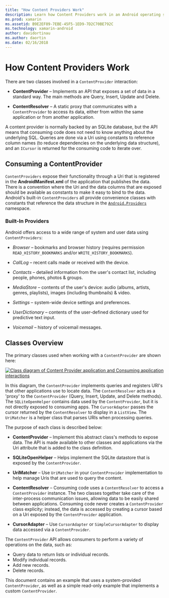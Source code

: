 ```yaml
---
title: "How Content Providers Work"
description: Learn how Content Providers work in an Android operating system.
ms.prod: xamarin
ms.assetid: B9E2EF89-7EBE-45F5-1ED9-7D2C70BE792C
ms.technology: xamarin-android
author: davidortinau
ms.author: daortin
ms.date: 02/16/2018
---
```


# How Content Providers Work

There are two classes involved in a `ContentProvider` interaction:

- **ContentProvider** &ndash; Implements an API that exposes a set of data
  in a standard way. The main methods are Query, Insert, Update and
  Delete.

- **ContentResolver** &ndash; A static proxy that communicates with a
  `ContentProvider` to access its data, either from within the same
  application or from another application.

A content provider is normally backed by an SQLite database, but the
API means that consuming code does not need to know anything about the
underlying SQL. Queries are done via a Uri using constants to reference
column names (to reduce dependencies on the underlying data structure),
and an `ICursor` is returned for the consuming code to iterate over.

## Consuming a ContentProvider

`ContentProviders` expose their functionality through a Uri that is
registered in the **AndroidManifest.xml** of the application that
publishes the data. There is a convention where the Uri and the data
columns that are exposed should be available as constants to make it
easy to bind to the data. Android's built-in `ContentProviders` all
provide convenience classes with constants that reference the data
structure in the
[`Android.Providers`](xref:Android.Provider) namespace.

### Built-In Providers

Android offers access to a wide range of system and user data using `ContentProviders`:

- *Browser* &ndash; bookmarks and browser history (requires permission
  `READ_HISTORY_BOOKMARKS` and/or `WRITE_HISTORY_BOOKMARKS`).

- *CallLog* &ndash; recent calls made or received with the device.

- *Contacts* &ndash; detailed information from the user's contact list,
  including people, phones, photos & groups.

- *MediaStore* &ndash; contents of the user's device: audio (albums,
  artists, genres, playlists), images (including thumbnails) & video.

- *Settings* &ndash; system-wide device settings and preferences.

- *UserDictionary* &ndash; contents of the user-defined dictionary used for
  predictive text input.

- *Voicemail* &ndash; history of voicemail messages.

## Classes Overview

The primary classes used when working with a `ContentProvider` are
shown here:

[![Class diagram of Content Provider application and Consuming application interactions](how-it-works-images/classdiagram1.png)](how-it-works-images/classdiagram1.png#lightbox)

In this diagram, the `ContentProvider` implements queries and registers
URI's that other applications use to locate data. The `ContentResolver`
acts as a 'proxy' to the `ContentProvider` (Query, Insert, Update, and
Delete methods). The `SQLiteOpenHelper` contains data used by the
`ContentProvider`, but it is not directly exposed to consuming apps.
The `CursorAdapter` passes the cursor returned by the `ContentResolver`
to display in a `ListView`. The `UriMatcher` is a helper class that
parses URIs when processing queries.

The purpose of each class is described below:

- **ContentProvider** &ndash; Implement this abstract class's methods to
  expose data. The API is made available to other classes and
  applications via the Uri attribute that is added to the class
  definition.

- **SQLiteOpenHelper** &ndash; Helps implement the SQLite datastore that is
  exposed by the `ContentProvider`.

- **UriMatcher** &ndash; Use `UriMatcher` in your `ContentProvider`
  implementation to help manage Uris that are used to query the
  content.

- **ContentResolver** &ndash; Consuming code uses a `ContentResolver` to
  access a `ContentProvider` instance. The two classes together take
  care of the inter-process communication issues, allowing data to be
  easily shared between applications. Consuming code never creates a
  `ContentProvider` class explicity; instead, the data is accessed by
  creating a cursor based on a Uri exposed by the `ContentProvider`
  application.

- **CursorAdapter** &ndash; Use `CursorAdapter` or `SimpleCursorAdapter` to
  display data accessed via a `ContentProvider`.

The `ContentProvider` API allows consumers to perform a variety of
operations on the data, such as:

- Query data to return lists or individual records.
- Modify individual records.
- Add new records.
- Delete records.

This document contains an example that uses a system-provided
`ContentProvider`, as well as a simple read-only example that
implements a custom `ContentProvider`.
